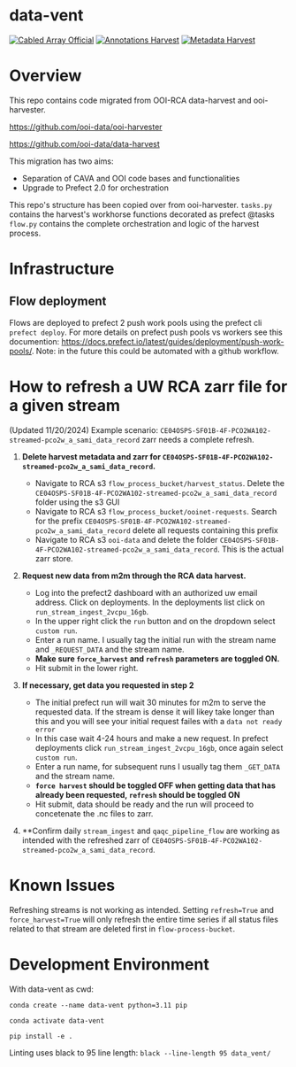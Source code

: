 # data-vent

[![Cabled Array Official](https://tinyurl.com/ca-official)](#)
[![Annotations Harvest](https://github.com/ooi-data/data-vent/actions/workflows/annotations-harvest.yaml/badge.svg)](https://github.com/ooi-data/data-vent/actions/workflows/annotations-harvest.yaml)
[![Metadata Harvest](https://github.com/ooi-data/data-vent/actions/workflows/metadata-harvest.yaml/badge.svg)](https://github.com/ooi-data/data-vent/actions/workflows/metadata-harvest.yaml)

# Overview
This repo contains code migrated from OOI-RCA data-harvest and ooi-harvester.

https://github.com/ooi-data/ooi-harvester

https://github.com/ooi-data/data-harvest

This migration has two aims:
* Separation of CAVA and OOI code bases and functionalities
* Upgrade to Prefect 2.0 for orchestration 

This repo's structure has been copied over from ooi-harvester. 
`tasks.py` contains the harvest's workhorse functions decorated as prefect @tasks 
`flow.py` contains the complete orchestration and logic of the harvest process.

# Infrastructure
## Flow deployment
Flows are deployed to prefect 2 push work pools using the prefect cli `prefect deploy`. 
For more details on prefect push pools vs workers see this documention:
https://docs.prefect.io/latest/guides/deployment/push-work-pools/.
Note: in the future this could be automated with a github workflow.

# How to refresh a UW RCA zarr file for a given stream 
(Updated 11/20/2024)
Example scenario: `CE04OSPS-SF01B-4F-PCO2WA102-streamed-pco2w_a_sami_data_record` zarr needs a complete refresh.
1) **Delete harvest metadata and zarr for `CE04OSPS-SF01B-4F-PCO2WA102-streamed-pco2w_a_sami_data_record`.**
   - Navigate to RCA s3 `flow_process_bucket/harvest_status`. Delete the `CE04OSPS-SF01B-4F-PCO2WA102-streamed-pco2w_a_sami_data_record` folder using the s3 GUI
   - Navigate to RCA s3 `flow_process_bucket/ooinet-requests`. Search for the prefix `CE04OSPS-SF01B-4F-PCO2WA102-streamed-pco2w_a_sami_data_record` delete all requests containing this prefix
   - Navigate to RCA s3 `ooi-data` and delete the folder `CE04OSPS-SF01B-4F-PCO2WA102-streamed-pco2w_a_sami_data_record`. This is the actual zarr store.
  
2) **Request new data from m2m through the RCA data harvest.**
   - Log into the prefect2 dashboard with an authorized uw email address. Click on deployments. In the deployments list click on `run_stream_ingest_2vcpu_16gb`.
   - In the upper right click the `run` button and on the dropdown select `custom run`.
   - Enter a run name. I usually tag the initial run with the stream name and `_REQUEST_DATA` and the stream name.
   - **Make sure `force_harvest` and `refresh` parameters are toggled ON.**
   - Hit submit in the lower right.
  
3) **If necessary, get data you requested in step 2**
   - The initial prefect run will wait 30 minutes for m2m to serve the requested data. If the stream is dense it will likey take longer than this and you will see your initial request failes with a `data not ready error`
   - In this case wait 4-24 hours and make a new request. In prefect deployments click `run_stream_ingest_2vcpu_16gb`, once again select `custom run`.
   - Enter a run name, for subsequent runs I usually tag them `_GET_DATA` and the stream name.
   - **`force harvest` should be toggled OFF when getting data that has already been requested, `refresh` should be toggled ON**
   - Hit submit, data should be ready and the run will proceed to concetenate the .nc files to zarr.

4) **Confirm daily `stream_ingest` and `qaqc_pipeline_flow` are working as intended with the refreshed zarr of `CE04OSPS-SF01B-4F-PCO2WA102-streamed-pco2w_a_sami_data_record`.

# Known Issues
Refreshing streams is not working as intended. Setting `refresh=True` and `force_harvest=True` will only refresh 
the entire time series if all status files related to that stream are deleted first in `flow-process-bucket`.

# Development Environment 
With data-vent as cwd:

`conda create --name data-vent python=3.11 pip`

`conda activate data-vent`

`pip install -e .`

Linting uses black to 95 line length:
`black --line-length 95 data_vent/`
